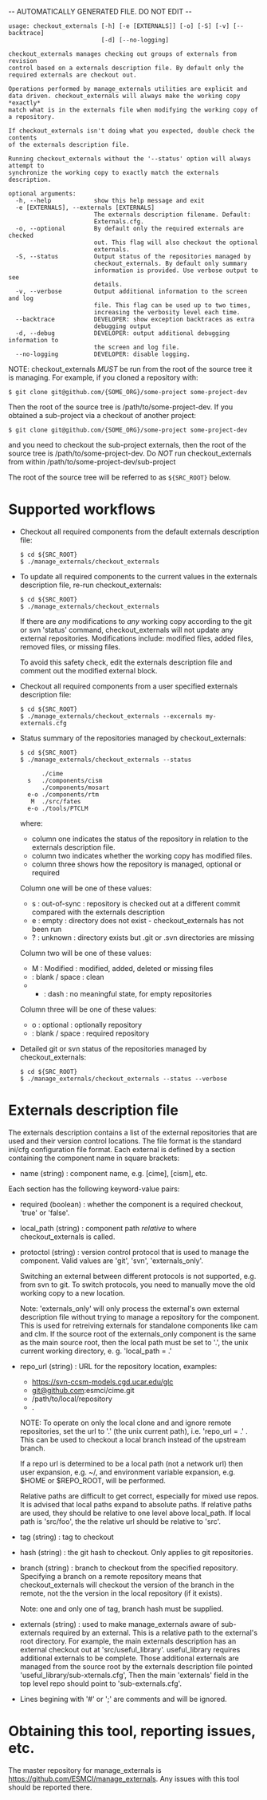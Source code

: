 -- AUTOMATICALLY GENERATED FILE. DO NOT EDIT --

```
usage: checkout_externals [-h] [-e [EXTERNALS]] [-o] [-S] [-v] [--backtrace]
                          [-d] [--no-logging]

checkout_externals manages checking out groups of externals from revision
control based on a externals description file. By default only the
required externals are checkout out.

Operations performed by manage_externals utilities are explicit and
data driven. checkout_externals will always make the working copy *exactly*
match what is in the externals file when modifying the working copy of
a repository.

If checkout_externals isn't doing what you expected, double check the contents
of the externals description file.

Running checkout_externals without the '--status' option will always attempt to
synchronize the working copy to exactly match the externals description.

optional arguments:
  -h, --help            show this help message and exit
  -e [EXTERNALS], --externals [EXTERNALS]
                        The externals description filename. Default:
                        Externals.cfg.
  -o, --optional        By default only the required externals are checked
                        out. This flag will also checkout the optional
                        externals.
  -S, --status          Output status of the repositories managed by
                        checkout_externals. By default only summary
                        information is provided. Use verbose output to see
                        details.
  -v, --verbose         Output additional information to the screen and log
                        file. This flag can be used up to two times,
                        increasing the verbosity level each time.
  --backtrace           DEVELOPER: show exception backtraces as extra
                        debugging output
  -d, --debug           DEVELOPER: output additional debugging information to
                        the screen and log file.
  --no-logging          DEVELOPER: disable logging.

```
NOTE: checkout_externals *MUST* be run from the root of the source tree it
is managing. For example, if you cloned a repository with:

    $ git clone git@github.com/{SOME_ORG}/some-project some-project-dev

Then the root of the source tree is /path/to/some-project-dev. If you
obtained a sub-project via a checkout of another project:

    $ git clone git@github.com/{SOME_ORG}/some-project some-project-dev

and you need to checkout the sub-project externals, then the root of the
source tree is /path/to/some-project-dev. Do *NOT* run checkout_externals
from within /path/to/some-project-dev/sub-project

The root of the source tree will be referred to as `${SRC_ROOT}` below.

# Supported workflows

  * Checkout all required components from the default externals
    description file:

        $ cd ${SRC_ROOT}
        $ ./manage_externals/checkout_externals

  * To update all required components to the current values in the
    externals description file, re-run checkout_externals:

        $ cd ${SRC_ROOT}
        $ ./manage_externals/checkout_externals

    If there are *any* modifications to *any* working copy according
    to the git or svn 'status' command, checkout_externals
    will not update any external repositories. Modifications
    include: modified files, added files, removed files, or missing
    files.

    To avoid this safety check, edit the externals description file
    and comment out the modified external block.

  * Checkout all required components from a user specified externals
    description file:

        $ cd ${SRC_ROOT}
        $ ./manage_externals/checkout_externals --excernals my-externals.cfg

  * Status summary of the repositories managed by checkout_externals:

        $ cd ${SRC_ROOT}
        $ ./manage_externals/checkout_externals --status

              ./cime
          s   ./components/cism
              ./components/mosart
          e-o ./components/rtm
           M  ./src/fates
          e-o ./tools/PTCLM

    where:
      * column one indicates the status of the repository in relation
        to the externals description file.
      * column two indicates whether the working copy has modified files.
      * column three shows how the repository is managed, optional or required

    Column one will be one of these values:
      * s : out-of-sync : repository is checked out at a different commit
            compared with the externals description
      * e : empty : directory does not exist - checkout_externals has not been run
      * ? : unknown : directory exists but .git or .svn directories are missing

    Column two will be one of these values:
      * M : Modified : modified, added, deleted or missing files
      *   : blank / space : clean
      * - : dash : no meaningful state, for empty repositories

    Column three will be one of these values:
      * o : optional : optionally repository
      *   : blank / space : required repository

  * Detailed git or svn status of the repositories managed by checkout_externals:

        $ cd ${SRC_ROOT}
        $ ./manage_externals/checkout_externals --status --verbose

# Externals description file

  The externals description contains a list of the external
  repositories that are used and their version control locations. The
  file format is the standard ini/cfg configuration file format. Each
  external is defined by a section containing the component name in
  square brackets:

  * name (string) : component name, e.g. [cime], [cism], etc.

  Each section has the following keyword-value pairs:

  * required (boolean) : whether the component is a required checkout,
    'true' or 'false'.

  * local_path (string) : component path *relative* to where
    checkout_externals is called.

  * protoctol (string) : version control protocol that is used to
    manage the component.  Valid values are 'git', 'svn',
    'externals_only'.

    Switching an external between different protocols is not
    supported, e.g. from svn to git. To switch protocols, you need to
    manually move the old working copy to a new location.

    Note: 'externals_only' will only process the external's own
    external description file without trying to manage a repository
    for the component. This is used for retreiving externals for
    standalone components like cam and clm. If the source root of the
    externals_only component is the same as the main source root, then
    the local path must be set to '.', the unix current working
    directory, e. g. 'local_path = .'

  * repo_url (string) : URL for the repository location, examples:
    * https://svn-ccsm-models.cgd.ucar.edu/glc
    * git@github.com:esmci/cime.git
    * /path/to/local/repository
    * .

    NOTE: To operate on only the local clone and and ignore remote
    repositories, set the url to '.' (the unix current path),
    i.e. 'repo_url = .' . This can be used to checkout a local branch
    instead of the upstream branch.

    If a repo url is determined to be a local path (not a network url)
    then user expansion, e.g. ~/, and environment variable expansion,
    e.g. $HOME or $REPO_ROOT, will be performed.

    Relative paths are difficult to get correct, especially for mixed
    use repos. It is advised that local paths expand to absolute paths.
    If relative paths are used, they should be relative to one level
    above local_path. If local path is 'src/foo', the the relative url
    should be relative to 'src'.

  * tag (string) : tag to checkout

  * hash (string) : the git hash to checkout. Only applies to git
    repositories.

  * branch (string) : branch to checkout from the specified
    repository. Specifying a branch on a remote repository means that
    checkout_externals will checkout the version of the branch in the remote,
    not the the version in the local repository (if it exists).

    Note: one and only one of tag, branch hash must be supplied.

  * externals (string) : used to make manage_externals aware of
    sub-externals required by an external. This is a relative path to
    the external's root directory. For example, the main externals
    description has an external checkout out at 'src/useful_library'.
    useful_library requires additional externals to be complete.
    Those additional externals are managed from the source root by the
    externals description file pointed 'useful_library/sub-xternals.cfg',
    Then the main 'externals' field in the top level repo should point to
    'sub-externals.cfg'.

  * Lines begining with '#' or ';' are comments and will be ignored.

# Obtaining this tool, reporting issues, etc.

  The master repository for manage_externals is
  https://github.com/ESMCI/manage_externals. Any issues with this tool
  should be reported there.
